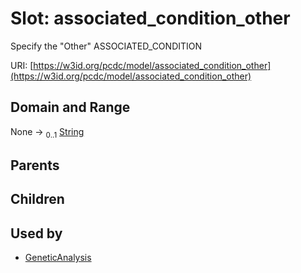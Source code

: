 
# Slot: associated_condition_other


Specify the "Other" ASSOCIATED_CONDITION

URI: [https://w3id.org/pcdc/model/associated_condition_other](https://w3id.org/pcdc/model/associated_condition_other)


## Domain and Range

None &#8594;  <sub>0..1</sub> [String](types/String.md)

## Parents


## Children


## Used by

 * [GeneticAnalysis](GeneticAnalysis.md)
